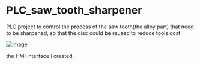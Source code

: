 # PLC_saw_tooth_sharpener
PLC project to control the process of the saw tooth(the alloy part) that need to be sharpened, so that the disc could be reused to reduce tools cost 

![image](https://user-images.githubusercontent.com/39961019/154856246-7f29a882-284e-47a1-a4a8-5cf4942f2ed0.png)

the HMI interface i created.

